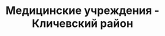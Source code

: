 ---
district_id: 6-11-0
district_name: Кличевский район
title: Медицинские учреждения - Кличевский район
---